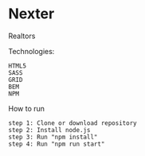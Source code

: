 # Nexter
Realtors

Technologies:

    HTML5
    SASS
    GRID
    BEM
    NPM

How to run

    step 1: Clone or download repository
    step 2: Install node.js
    step 3: Run "npm install"
    step 4: Run "npm run start"
